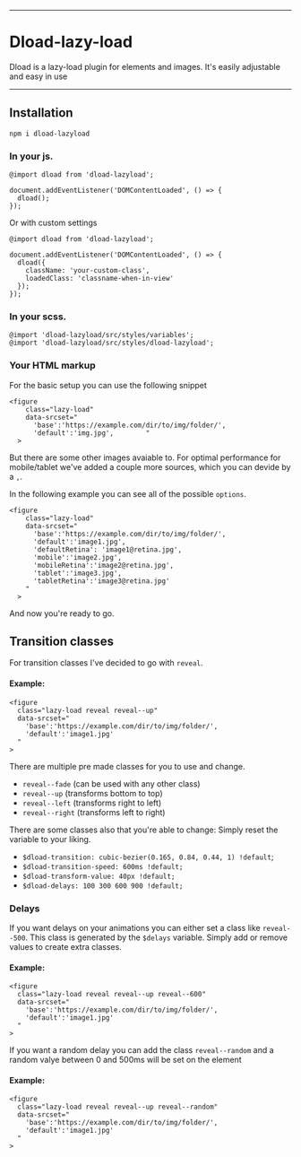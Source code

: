 ----
# Dload-lazy-load

Dload is a lazy-load plugin for elements and images. It's easily adjustable and easy in use

----
## Installation
    npm i dload-lazyload

### In your js.
    @import dload from 'dload-lazyload';
    
    document.addEventListener('DOMContentLoaded', () => {
      dload();
    });

Or with custom settings

    @import dload from 'dload-lazyload';
    
    document.addEventListener('DOMContentLoaded', () => {
      dload({
        className: 'your-custom-class',
        loadedClass: 'classname-when-in-view'
      });
    });
    

### In your scss.

    @import 'dload-lazyload/src/styles/variables';
    @import 'dload-lazyload/src/styles/dload-lazyload';


### Your HTML markup
For the basic setup you can use the following snippet

    <figure 
        class="lazy-load"
        data-srcset="
          'base':'https://example.com/dir/to/img/folder/',
          'default':'img.jpg',        "
      >

But there are some other images avaiable to. For optimal performance for mobile/tablet we've added a couple more sources, which you can devide by a `,`.

In the following example you can see all of the possible `options`.

    <figure
        class="lazy-load"
        data-srcset="
          'base':'https://example.com/dir/to/img/folder/',
          'default':'image1.jpg',
          'defaultRetina': 'image1@retina.jpg',
          'mobile':'image2.jpg',
          'mobileRetina':'image2@retina.jpg',
          'tablet':'image3.jpg',
          'tabletRetina':'image3@retina.jpg'
        "
      >

And now you're ready to go.


## Transition classes

For transition classes I've decided to go with `reveal`.

#### Example:

    <figure 
      class="lazy-load reveal reveal--up"
      data-srcset="
        'base':'https://example.com/dir/to/img/folder/',
        'default':'image1.jpg'
      "
    >

There are multiple pre made classes for you to use and change.

* `reveal--fade` (can be used with any other class)
* `reveal--up` (transforms bottom to top)
* `reveal--left` (transforms right to left)
* `reveal--right` (transforms left to right)


There are some classes also that you're able to change: Simply reset the variable to your liking.

* `$dload-transition: cubic-bezier(0.165, 0.84, 0.44, 1) !default`;
* `$dload-transition-speed: 600ms !default;`
* `$dload-transform-value: 40px !default;`
* `$dload-delays: 100 300 600 900 !default;`


### Delays

If you want delays on your animations you can either set a class like `reveal--500`. This class is generated by the `$delays` variable. Simply add or remove values to create extra classes.


#### Example:

    <figure 
      class="lazy-load reveal reveal--up reveal--600"
      data-srcset="
        'base':'https://example.com/dir/to/img/folder/',
        'default':'image1.jpg'
      "
    >

If you want a random delay you can add the class `reveal--random` and a random valye between 0 and 500ms will be set on the element


#### Example:

    <figure 
      class="lazy-load reveal reveal--up reveal--random"
      data-srcset="
        'base':'https://example.com/dir/to/img/folder/',
        'default':'image1.jpg'
      "
    >
